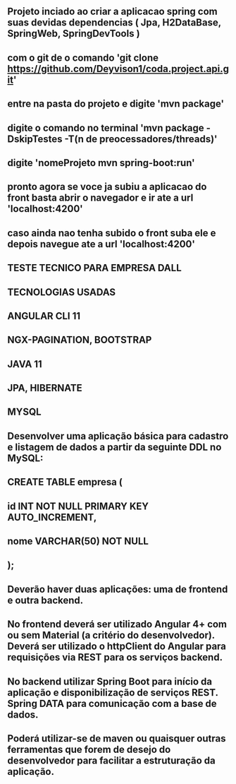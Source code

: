 ## Projeto inciado ao criar a aplicacao spring com suas devidas dependencias ( Jpa, H2DataBase, SpringWeb, SpringDevTools )
## com o git de o comando 'git clone https://github.com/Deyvison1/coda.project.api.git'
## entre na pasta do projeto e digite 'mvn package'
## digite o comando no terminal 'mvn package -DskipTestes -T(n de preocessadores/threads)'
## digite 'nomeProjeto mvn spring-boot:run'
## pronto agora se voce ja subiu a aplicacao do front basta abrir o navegador e ir ate a url 'localhost:4200'
## caso ainda nao tenha subido o front suba ele e depois navegue ate a url 'localhost:4200'


##                  TESTE TECNICO PARA EMPRESA DALL

##              TECNOLOGIAS USADAS

##          ANGULAR CLI 11
##          NGX-PAGINATION, BOOTSTRAP
  
##      JAVA 11 
##      JPA, HIBERNATE

##  MYSQL


##  Desenvolver uma aplicação básica para cadastro e listagem de dados a partir da seguinte DDL no MySQL:

## CREATE TABLE empresa (
##	id INT NOT NULL PRIMARY KEY AUTO_INCREMENT,
##	nome VARCHAR(50) NOT NULL
## );

## Deverão haver duas aplicações: uma de frontend e outra backend.

## No frontend deverá ser utilizado Angular 4+ com ou sem Material (a critério do desenvolvedor). Deverá ser utilizado o httpClient do Angular para requisições via REST para os serviços backend.

## No backend utilizar Spring Boot para início da aplicação e disponibilização de serviços REST. Spring DATA para comunicação com a base de dados.

## Poderá utilizar-se de maven ou quaisquer outras ferramentas que forem de desejo do desenvolvedor para facilitar a estruturação da aplicação.